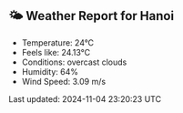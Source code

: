 <!-- WEATHER-START -->
## 🌤 Weather Report for Hanoi

- Temperature: 24°C
- Feels like: 24.13°C
- Conditions: overcast clouds
- Humidity: 64%
- Wind Speed: 3.09 m/s

Last updated: 2024-11-04 23:20:23 UTC
<!-- WEATHER-END -->
